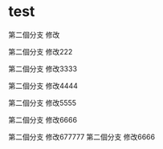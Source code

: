 # test

第二個分支 修改

第二個分支 修改222

第二個分支 修改3333

第二個分支 修改4444

第二個分支 修改5555

第二個分支 修改6666


第二個分支 修改677777
第二個分支 修改6666
